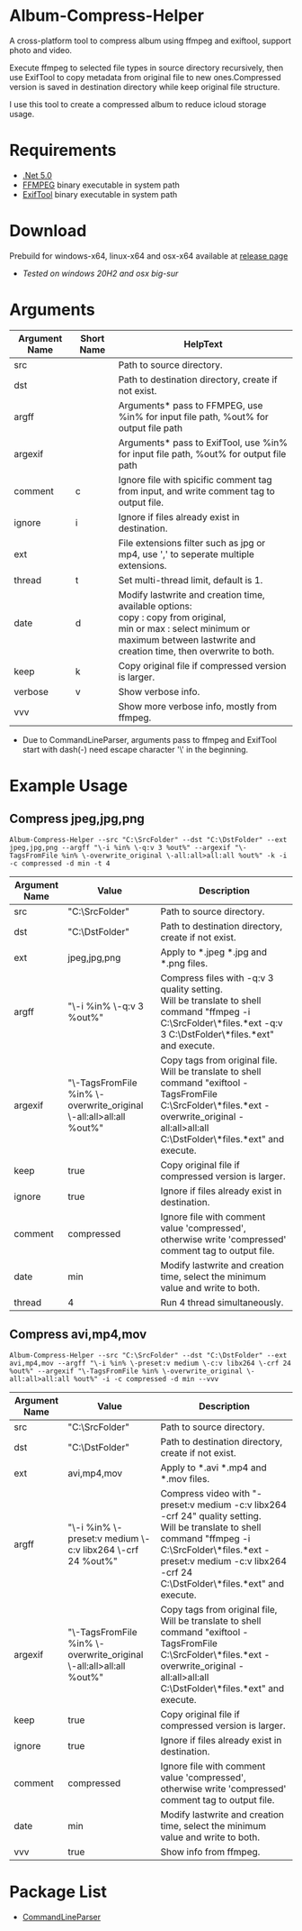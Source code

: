 # Album-Compress-Helper
A cross-platform tool to compress album using ffmpeg and exiftool, support photo and video.

Execute ffmpeg to selected file types in source directory recursively, then use ExifTool to copy metadata from original file to new ones.Compressed version is saved in destination directory while keep original file structure.

I use this tool to create a compressed album to reduce icloud storage usage.

# Requirements
* [.Net 5.0](https://dotnet.microsoft.com/download/dotnet/5.0)
* [FFMPEG](https://www.ffmpeg.org/) binary executable in system path
* [ExifTool](https://exiftool.org/) binary executable in system path

# Download
Prebuild for windows-x64, linux-x64 and osx-x64 available at [release page](https://github.com/aiex718/Album-Compress-Helper/releases/)
* *Tested on windows 20H2 and osx big-sur*

# Arguments
| Argument Name | Short Name | HelpText                                                                                                                                                                         |
|---------------|------------|----------------------------------------------------------------------------------------------------------------------------------------------------------------------------------|
| src           |            | Path to source directory.                                                                                                                                                        |
| dst           |            | Path to destination directory, create if not exist.                                                                                                                              |
| argff         |            | Arguments* pass to FFMPEG, use %in% for input file path, %out% for output file path                                                                                               |
| argexif       |            | Arguments* pass to ExifTool, use %in% for input file path, %out% for output file path                                                                                             |
| comment       | c          | Ignore file with spicific comment tag from input, and write comment tag to output file.                                                                                        |
| ignore        | i          | Ignore if files already exist in destination.                                                                                                                                    |
| ext           |            | File extensions filter such as jpg or mp4, use ',' to seperate multiple extensions.                                                                                               |
| thread        | t          | Set multi-thread limit, default is 1.                                                                                                                                            |
| date          | d          | Modify lastwrite and creation time, available options: <br />copy : copy from original,<br /> min or max : select minimum or maximum between lastwrite and creation time, then overwrite to both.  |
| keep          | k          | Copy original file if compressed version is larger. |
| verbose       | v          | Show verbose info.                                                                                                                                                               |
| vvv           |            | Show more verbose info, mostly from ffmpeg.                                                                                                                                      |

* Due to CommandLineParser, arguments pass to ffmpeg and ExifTool start with dash(-) need escape character '\\' in the beginning.

# Example Usage
## Compress jpeg,jpg,png

    Album-Compress-Helper --src "C:\SrcFolder" --dst "C:\DstFolder" --ext jpeg,jpg,png --argff "\-i %in% \-q:v 3 %out%" --argexif "\-TagsFromFile %in% \-overwrite_original \-all:all>all:all %out%" -k -i -c compressed -d min -t 4

| Argument Name | Value                                                                 | Description                                                                                                                                                                                   |
|---------------|-----------------------------------------------------------------------|-----------------------------------------------------------------------------------------------------------------------------------------------------------------------------------------------|
| src           | "C:\SrcFolder"                                                        | Path to source directory.                                                                                                                                                                     |
| dst           | "C:\DstFolder"                                                        | Path to destination directory, create if not exist.                                                                                                                                           |
| ext           | jpeg,jpg,png                                                          | Apply to *.jpeg *.jpg and *.png files.                                                                                                                                                        |
| argff         | "\\-i %in% \\-q:v 3 %out%"                                            | Compress files with -q:v 3 quality setting.<br />Will be translate to shell command "ffmpeg -i C:\SrcFolder\\*files.*ext -q:v 3 C:\DstFolder\\*files.*ext" and execute.                              |
| argexif       | "\\-TagsFromFile %in% \\-overwrite_original \\-all:all>all:all %out%" | Copy tags from original file.<br /> Will be translate to shell command "exiftool -TagsFromFile C:\SrcFolder\\*files.*ext -overwrite_original -all:all>all:all C:\DstFolder\\*files.*ext" and execute. |
| keep          | true                                                                  | Copy original file if compressed version is larger.                                                                                                                                           |
| ignore        | true                                                                  | Ignore if files already exist in destination.                                                                                                                                                 |
| comment       | compressed                                                            | Ignore file with comment value 'compressed', otherwise write 'compressed' comment tag to output file.                                                                                             |
| date          | min                                                                   | Modify lastwrite and creation time, select the minimum value and write to both.                                                                                                               |
| thread        | 4                                                                     | Run 4 thread simultaneously.                                                                                                                                                                  |

## Compress avi,mp4,mov

    Album-Compress-Helper --src "C:\SrcFolder" --dst "C:\DstFolder" --ext avi,mp4,mov --argff "\-i %in% \-preset:v medium \-c:v libx264 \-crf 24 %out%" --argexif "\-TagsFromFile %in% \-overwrite_original \-all:all>all:all %out%" -i -c compressed -d min --vvv

| Argument Name | Value                                                                 | Description                                                                                                                                                                                                                      |
|---------------|-----------------------------------------------------------------------|----------------------------------------------------------------------------------------------------------------------------------------------------------------------------------------------------------------------------------|
| src           | "C:\SrcFolder"                                                        | Path to source directory.                                                                                                                                                                                                        |
| dst           | "C:\DstFolder"                                                        | Path to destination directory, create if not exist.                                                                                                                                                                              |
| ext           | avi,mp4,mov                                                           | Apply to *.avi *.mp4 and *.mov files.                                                                                                                                                                                            |
| argff         | "\\-i %in% \\-preset:v medium \\-c:v libx264 \\-crf 24 %out%"         | Compress video with "-preset:v medium -c:v libx264 -crf 24" quality setting. <br />Will be translate to shell command "ffmpeg -i C:\SrcFolder\\*files.*ext -preset:v medium -c:v libx264 -crf 24 C:\DstFolder\\*files.*ext" and execute. |
| argexif       | "\\-TagsFromFile %in% \\-overwrite_original \\-all:all>all:all %out%" | Copy tags from original file, <br />Will be translate to shell command "exiftool -TagsFromFile C:\SrcFolder\\*files.*ext -overwrite_original -all:all>all:all C:\DstFolder\\*files.*ext" and execute.                                    |
| keep          | true                                                                  | Copy original file if compressed version is larger.                                                                                                                                                                              |
| ignore        | true                                                                  | Ignore if files already exist in destination.                                                                                                                                                                                    |
| comment       | compressed                                                            | Ignore file with comment value 'compressed', otherwise write 'compressed' comment tag to output file.                                                                                                                                |
| date          | min                                                                   | Modify lastwrite and creation time, select the minimum value and write to both.                                                                                                                                                  |
| vvv           | true                                                                   | Show info from ffmpeg.                                                                                                                                                                                                           |

# Package List
* [CommandLineParser](https://github.com/commandlineparser/commandline)
